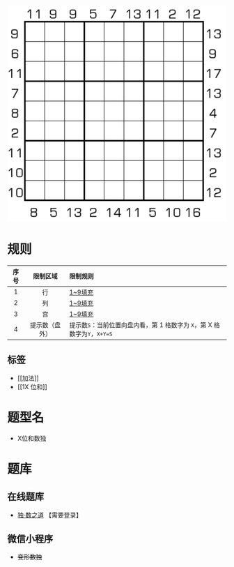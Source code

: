 ![](../../../../images/sudoku/X位和数独.png)

# 规则

| 序号  |  限制区域   | 限制规则                                             |
|:---:|:-------:|:-------------------------------------------------|
|  1  |    行    | [1~9填充]                                         |
|  2  |    列    | [1~9填充]                                         |
|  3  |    宫    | [1~9填充]                                         |
|  4  | 提示数（盘外） | 提示数`S`：当前位置向盘内看，第 1 格数字为 `X`，第 X 格数字为`Y`，`X+Y=S` |

## 标签

- [[加法]]
- [[1X 位和]]

# 题型名

- X位和数独

# 题库

## 在线题库

- [独·数之道](http://www.sudokufans.org.cn/lx/game.index.php?type=xsum2) 【需要登录】

## 微信小程序

- ~~变形数独~~

[1~9填充]: ../../../../rules.md#1to9填充

